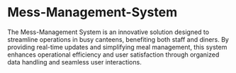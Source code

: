 # Mess-Management-System
The Mess-Management System is an innovative solution designed to streamline operations in busy canteens, benefiting both staff and diners. By providing real-time updates and simplifying meal management, this system enhances operational efficiency and user satisfaction through organized data handling and seamless user interactions.
